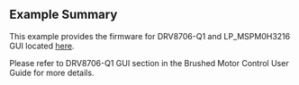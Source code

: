 ## Example Summary

This example provides the firmware for DRV8706-Q1 and LP_MSPM0H3216 GUI
located [here](https://dev.ti.com/gallery/view/TIMSPGC/MSPM0H-DRV8706S-Q1EVM-GUI).

Please refer to DRV8706-Q1 GUI section in the Brushed Motor Control User Guide for more details.
